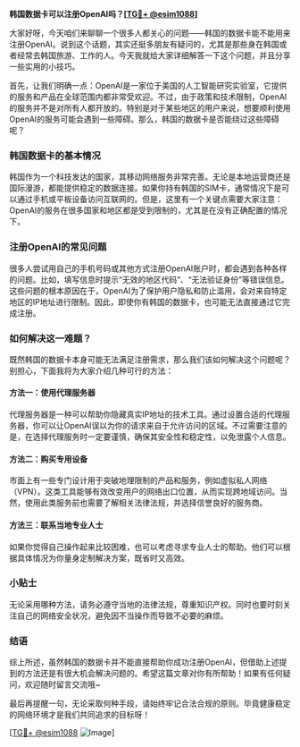 **韩国数据卡可以注册OpenAI吗？[[TG💪+ @esim1088](https://t.me/s/esim1088)]**

大家好呀，今天咱们来聊聊一个很多人都关心的问题——韩国的数据卡能不能用来注册OpenAI。说到这个话题，其实还挺多朋友有疑问的，尤其是那些身在韩国或者经常去韩国旅游、工作的人。今天我就给大家详细解答一下这个问题，并且分享一些实用的小技巧。

首先，让我们明确一点：OpenAI是一家位于美国的人工智能研究实验室，它提供的服务和产品在全球范围内都非常受欢迎。不过，由于政策和技术限制，OpenAI的服务并不是对所有人都开放的。特别是对于某些地区的用户来说，想要顺利使用OpenAI的服务可能会遇到一些障碍。那么，韩国的数据卡是否能绕过这些障碍呢？

### 韩国数据卡的基本情况

韩国作为一个科技发达的国家，其移动网络服务非常完善。无论是本地运营商还是国际漫游，都能提供稳定的数据连接。如果你持有韩国的SIM卡，通常情况下是可以通过手机或平板设备访问互联网的。但是，这里有一个关键点需要大家注意：OpenAI的服务在很多国家和地区都是受到限制的，尤其是在没有正确配置的情况下。

### 注册OpenAI的常见问题

很多人尝试用自己的手机号码或其他方式注册OpenAI账户时，都会遇到各种各样的问题。比如，填写信息时提示“无效的地区代码”、“无法验证身份”等错误信息。这些问题的根本原因在于，OpenAI为了保护用户隐私和防止滥用，会对来自特定地区的IP地址进行限制。因此，即使你有韩国的数据卡，也可能无法直接通过它完成注册。

### 如何解决这一难题？

既然韩国的数据卡本身可能无法满足注册需求，那么我们该如何解决这个问题呢？别担心，下面我将为大家介绍几种可行的方法：

#### 方法一：使用代理服务器

代理服务器是一种可以帮助你隐藏真实IP地址的技术工具。通过设置合适的代理服务器，你可以让OpenAI误以为你的请求来自于允许访问的区域。不过需要注意的是，在选择代理服务时一定要谨慎，确保其安全性和稳定性，以免泄露个人信息。

#### 方法二：购买专用设备

市面上有一些专门设计用于突破地理限制的产品和服务，例如虚拟私人网络（VPN）。这类工具能够有效改变用户的网络出口位置，从而实现跨地域访问。当然，使用此类服务前也需要了解相关法律法规，并选择信誉良好的服务商。

#### 方法三：联系当地专业人士

如果你觉得自己操作起来比较困难，也可以考虑寻求专业人士的帮助。他们可以根据具体情况为你量身定制解决方案，既省时又高效。

### 小贴士

无论采用哪种方法，请务必遵守当地的法律法规，尊重知识产权。同时也要时刻关注自己的网络安全状况，避免因不当操作而导致不必要的麻烦。

### 结语

综上所述，虽然韩国的数据卡并不能直接帮助你成功注册OpenAI，但借助上述提到的方法还是有很大机会解决问题的。希望这篇文章对你有所帮助！如果有任何疑问，欢迎随时留言交流哦~

最后再提醒一句，无论采取何种手段，请始终牢记合法合规的原则。毕竟健康稳定的网络环境才是我们共同追求的目标呀！

[[TG💪+ @esim1088](https://t.me/s/esim1088) ![Image](https://i.postimg.cc/4NQfJmqS/Snipaste-2025-05-13-00-14-12.png)]